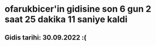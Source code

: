 # ofarukbicer'in gidisine son 6 gun 2 saat 25 dakika 11 saniye kaldi

## Gidis tarihi: 30.09.2022 :(